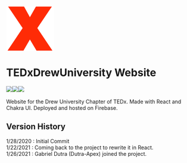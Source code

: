 <img src="https://github.com/NullDefault/TEDxDrewUWebsite/blob/master/src/assets/PNG/ogLogo.png" alt="Girl in a jacket" width="128" height="118"> <h1>TEDxDrewUniversity Website</h1>
<div><img src="https://img.shields.io/badge/javascript%20-%23323330.svg?&style=for-the-badge&logo=javascript&logoColor=%23F7DF1E"/><img src="https://img.shields.io/badge/react%20-%2320232a.svg?&style=for-the-badge&logo=react&logoColor=%2361DAFB"/><img src="https://img.shields.io/badge/firebase%20-%23039BE5.svg?&style=for-the-badge&logo=firebase"/></div>

Website for the Drew University Chapter of TEDx. Made with React and Chakra UI. Deployed and hosted on Firebase.

## Version History
1/28/2020 : Initial Commit <br/>
1/22/2021 : Coming back to the project to rewrite it in React. <br/>
1/26/2021 : Gabriel Dutra (Dutra-Apex) joined the project.
